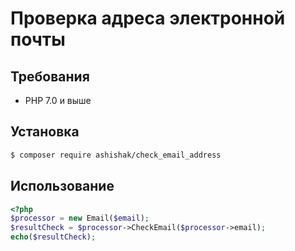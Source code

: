 # Проверка адреса электронной почты

## Требования
- PHP 7.0 и выше

## Установка
```bash
$ composer require ashishak/check_email_address
```

## Использование
```php
<?php 
$processor = new Email($email);
$resultCheck = $processor->CheckEmail($processor->email);
echo($resultCheck);
```
